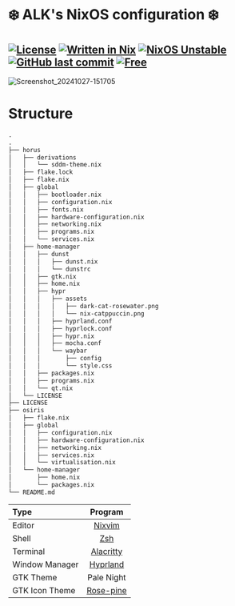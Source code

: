# ❄️ ALK's NixOS configuration ❄️

[![License](https://img.shields.io/github/license/alcestide/nixos)](https://en.wikipedia.org/wiki/Unlicense)
[![Written in Nix](https://img.shields.io/badge/code-nix-blue)](https://nixos.org/)
[![NixOS Unstable](https://img.shields.io/badge/NixOS-24.05-blue.svg?style=flat-square&logo=NixOS&logoColor=white)](https://nixos.org)
[![GitHub last commit](https://img.shields.io/github/last-commit/alcestide/nixos)](#)
[![Free](https://img.shields.io/badge/free_for_non_commercial_use-brightgreen)](#-license)
---
![Screenshot_20241027-151705](https://github.com/user-attachments/assets/a46fb958-461d-4bc5-a15d-0377ce170ff1)

# Structure
```markdown
.
.
├── horus
│   ├── derivations
│   │   └── sddm-theme.nix
│   ├── flake.lock
│   ├── flake.nix
│   ├── global
│   │   ├── bootloader.nix
│   │   ├── configuration.nix
│   │   ├── fonts.nix
│   │   ├── hardware-configuration.nix
│   │   ├── networking.nix
│   │   ├── programs.nix
│   │   └── services.nix
│   ├── home-manager
│   │   ├── dunst
│   │   │   ├── dunst.nix
│   │   │   └── dunstrc
│   │   ├── gtk.nix
│   │   ├── home.nix
│   │   ├── hypr
│   │   │   ├── assets
│   │   │   │   ├── dark-cat-rosewater.png
│   │   │   │   └── nix-catppuccin.png
│   │   │   ├── hyprland.conf
│   │   │   ├── hyprlock.conf
│   │   │   ├── hypr.nix
│   │   │   ├── mocha.conf
│   │   │   └── waybar
│   │   │       ├── config
│   │   │       └── style.css
│   │   ├── packages.nix
│   │   ├── programs.nix
│   │   └── qt.nix
│   └── LICENSE
├── LICENSE
├── osiris
│   ├── flake.nix
│   ├── global
│   │   ├── configuration.nix
│   │   ├── hardware-configuration.nix
│   │   ├── networking.nix
│   │   ├── services.nix
│   │   └── virtualisation.nix
│   └── home-manager
│       ├── home.nix
│       └── packages.nix
└── README.md
```

| Type           | Program      |
| :------------- | :----------: |
| Editor         | [Nixvim](https://github.com/nix-community/nixvim) |
| Shell          | [Zsh](https://ohmyz.sh/) |
| Terminal       | [Alacritty](https://alacritty.org/) |
| Window Manager | [Hyprland](https://hyprland.org/) |
| GTK Theme      |  Pale Night |
| GTK Icon Theme | [Rose-pine](https://github.com/rose-pine/gtk) |
